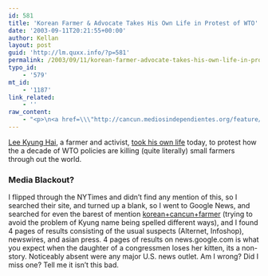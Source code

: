 ```yaml
---
id: 581
title: 'Korean Farmer & Advocate Takes His Own Life in Protest of WTO'
date: '2003-09-11T20:21:55+00:00'
author: Kellan
layout: post
guid: 'http://lm.quxx.info/?p=581'
permalink: /2003/09/11/korean-farmer-advocate-takes-his-own-life-in-protest-of-wto/
typo_id:
    - '579'
mt_id:
    - '1187'
link_related:
    - ''
raw_content:
    - "<p>\n<a href=\\\"http://cancun.mediosindependientes.org/feature/display/462\\\">Lee Kyung Hai</a>, a farmer and activist, <a href=\\\"http://cancun.mediosindependientes.org/newswire/rate/414\\\">took his own life</a> today, to protest how the a decade of WTO policies are killing (quite literally) small farmers through out the world.\n</p>\n<p>\n<h3>Media Blackout?</h3>\nI flipped through the NYTimes and didn\\'t find any mention of this, so I searched their site, and turned up a blank, so I went to Google News, and searched for even the barest of mention <a href=\\\"http://news.google.com/news?q=korean+cancun+farmer\\\">korean+cancun+farmer</a> (trying to avoid the problem of Kyung name being spelled different ways), and I found 4 pages of results consisting of the usual suspects (Alternet, Infoshop), newswires, and asian press.  4 pages of results on news.google.com is what you expect when the daughter of a congressmen loses her kitten, its a non-story.  Noticeably absent were any major U.S. news outlet.   Am I wrong?  Did I miss one?  Tell me it isn\\'t this bad.\n</p>"
---
```


[Lee Kyung Hai](http://cancun.mediosindependientes.org/feature/display/462), a farmer and activist, [took his own life](http://cancun.mediosindependientes.org/newswire/rate/414) today, to protest how the a decade of WTO policies are killing (quite literally) small farmers through out the world.

### Media Blackout?

I flipped through the NYTimes and didn’t find any mention of this, so I searched their site, and turned up a blank, so I went to Google News, and searched for even the barest of mention [korean+cancun+farmer](http://news.google.com/news?q=korean+cancun+farmer) (trying to avoid the problem of Kyung name being spelled different ways), and I found 4 pages of results consisting of the usual suspects (Alternet, Infoshop), newswires, and asian press. 4 pages of results on news.google.com is what you expect when the daughter of a congressmen loses her kitten, its a non-story. Noticeably absent were any major U.S. news outlet. Am I wrong? Did I miss one? Tell me it isn’t this bad. 
